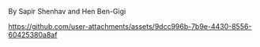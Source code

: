 By Sapir Shenhav and Hen Ben-Gigi




https://github.com/user-attachments/assets/9dcc996b-7b9e-4430-8556-60425380a8af

